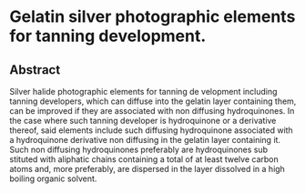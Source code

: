 # Gelatin silver photographic elements for tanning development.

## Abstract
Silver halide photographic elements for tanning de velopment including tanning developers, which can diffuse into the gelatin layer containing them, can be improved if they are associated with non diffusing hydroquinones. In the case where such tanning developer is hydroquinone or a derivative thereof, said elements include such diffusing hydroquinone associated with a hydroquinone derivative non diffusing in the gelatin layer containing it. Such non diffusing hydroquinones preferably are hydroquinones sub stituted with aliphatic chains containing a total of at least twelve carbon atoms and, more preferably, are dispersed in the layer dissolved in a high boiling organic solvent.